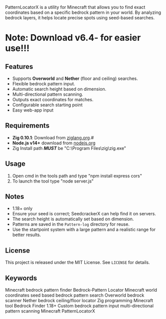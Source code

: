 PatternLocatorX is a utility for Minecraft that allows you to find exact coordinates based on a specific bedrock pattern in your world. By analyzing bedrock layers, it helps locate precise spots using seed-based searches.
# Note: Download v6.4- for easier use!!!

## Features
- Supports **Overworld** and **Nether** (floor and ceiling) searches.
- Flexible bedrock pattern input.
- Automatic search height based on dimension.
- Multi-directional pattern scanning.
- Outputs exact coordinates for matches.
- Configurable search starting point
- Easy web-app input

## Requirements
- **Zig 0.10.1**: Download from [ziglang.org](https://ziglang.org/download/).#
- **Node.js v14+** download from [nodejs.org](https://nodejs.org/en/download)
- Zig Install path ***MUST*** be "C:\Program Files\zig\zig.exe"
 
## Usage
1. Open cmd in the tools path and type "npm install express cors"
2. To launch the tool type "node server.js"

## Notes
- 1.18+ only
- Ensure your seed is correct; SeedcrackerX can help find it on servers.
- The search height is automatically set based on dimension.
- Patterns are saved in the `Pattern-log` directory for reuse.
- Use the startpoint system with a large pattern and a realistic range for better results.

## License
This project is released under the MIT License. See `LICENSE` for details.

## Keywords
Minecraft bedrock pattern finder
Bedrock-Pattern Locator
Minecraft world coordinates
seed based bedrock pattern search
Overworld bedrock scanner
Nether bedrock ceiling/floor locator
Zig programming Minecraft tool
Bedrock Finder 1.18+
Custom bedrock pattern input
multi-directional pattern scanning Minecraft
PatternLocatorX
